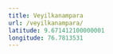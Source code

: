 ```yaml
---
title: Veyilkanampara
url: /veyilkanampara/
latitude: 9.671412100000001
longitude: 76.7813531
---
```

